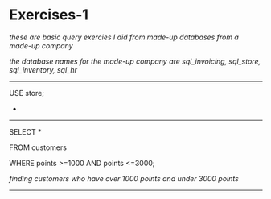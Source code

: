 # Exercises-1


*these are basic query exercies I did from made-up databases from a made-up company*

*the database names for the made-up company are sql_invoicing, sql_store, sql_inventory, sql_hr*

-------------------------------------------------------------------------------------------

USE store;

*

----------

SELECT * 

FROM customers

WHERE points >=1000 AND points <=3000;

*finding customers who have over 1000 points and under 3000 points*

-----------------




